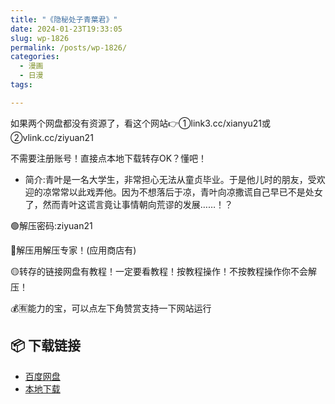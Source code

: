 ```yaml
---
title: "《隐秘处子青葉君》"
date: 2024-01-23T19:33:05
slug: wp-1826
permalink: /posts/wp-1826/
categories:
  - 漫画
  - 日漫
tags:

---
```


如果两个网盘都没有资源了，看这个网站👉①link3.cc/xianyu21或②vlink.cc/ziyuan21

不需要注册账号！直接点本地下载转存OK？懂吧！

*   简介:青叶是一名大学生，非常担心无法从童贞毕业。于是他儿时的朋友，受欢迎的凉常常以此戏弄他。因为不想落后于凉，青叶向凉撒谎自己早已不是处女了，然而青叶这谎言竟让事情朝向荒谬的发展……！？

🟢解压密码:ziyuan21

🔵解压用解压专家！(应用商店有)

🟡转存的链接网盘有教程！一定要看教程！按教程操作！不按教程操作你不会解压！

💰🈶能力的宝，可以点左下角赞赏支持一下网站运行

## 📦 下载链接
- [百度网盘](https://blziyuan21.com/pay-download/1826?key=1c3de57c0d&down_id=0)
- [本地下载](https://blziyuan21.com/pay-download/1826?key=1c3de57c0d&down_id=1)

